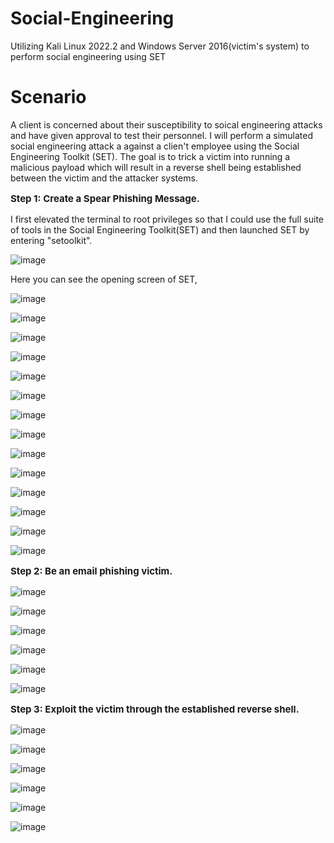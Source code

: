 # Social-Engineering
Utilizing Kali Linux 2022.2 and Windows Server 2016(victim's system) to perform social engineering using SET
<h1>Scenario</h1>

A client is concerned about their susceptibility to soical engineering attacks and have given approval to test their personnel. I will perform a simulated social engineering attack a against a clien't employee using the Social Engineering Toolkit (SET). The goal is to trick a victim into running a malicious payload which will result in a reverse shell being established between the victim and the attacker systems.

**<p style="font-size: 15px;">Step 1: Create a Spear Phishing Message.</p>**

I first elevated the terminal to root privileges so that I could use the full suite of tools in the Social Engineering Toolkit(SET) and then launched SET by entering "setoolkit".

![image](https://github.com/kvweldon/Social-Engineering/assets/141193154/625997d5-43f3-4dbe-82d2-e03f22a0b118)

Here you can see the opening screen of SET, 

![image](https://github.com/kvweldon/Social-Engineering/assets/141193154/9cebeacb-d061-444b-83ef-ddca58fd486e)

![image](https://github.com/kvweldon/Social-Engineering/assets/141193154/d0604227-83c6-43ab-ac2d-1dfce58f7d64)

![image](https://github.com/kvweldon/Social-Engineering/assets/141193154/ec4aa23b-aa78-4b6d-a8f8-10ffb6b1629d)

![image](https://github.com/kvweldon/Social-Engineering/assets/141193154/fc7d6f79-1f2c-4833-9b59-21704bafbe27)

![image](https://github.com/kvweldon/Social-Engineering/assets/141193154/ca7dd9ca-784a-4a76-b47f-e4747b36f35c)

![image](https://github.com/kvweldon/Social-Engineering/assets/141193154/50204f4b-42d8-41ad-98e7-297b8263c63c)

![image](https://github.com/kvweldon/Social-Engineering/assets/141193154/78abd8e4-b51f-4acd-b0f2-bda3c9f87a16)

![image](https://github.com/kvweldon/Social-Engineering/assets/141193154/cf3cdefa-839e-47a9-be3b-2e880b07b4be)

![image](https://github.com/kvweldon/Social-Engineering/assets/141193154/e601be86-0411-44af-8f19-68ffe71ffe12)

![image](https://github.com/kvweldon/Social-Engineering/assets/141193154/39150620-b4b8-4541-99a1-608bdf6fe3b7)

![image](https://github.com/kvweldon/Social-Engineering/assets/141193154/c1f2aeb7-b985-40fe-b25a-59d6814595e2)

![image](https://github.com/kvweldon/Social-Engineering/assets/141193154/3ad3d8ec-34db-4858-a668-45436fcacd8d)

![image](https://github.com/kvweldon/Social-Engineering/assets/141193154/5757f0b7-b293-49eb-9071-4b2d52b92d19)

![image](https://github.com/kvweldon/Social-Engineering/assets/141193154/f76e43d3-1ba8-4a83-870a-e13c83874dbd)

**<p style="font-size: 15px;">Step 2: Be an email phishing victim.</p>**

![image](https://github.com/kvweldon/Social-Engineering/assets/141193154/fd19e601-ec5c-40f8-b62c-4ad7f3636010)

![image](https://github.com/kvweldon/Social-Engineering/assets/141193154/1644ef0d-62fd-4d6c-b5d4-f9a23f777c1f)

![image](https://github.com/kvweldon/Social-Engineering/assets/141193154/bf215076-64b0-4d0d-86d9-131a0e52aba6)

![image](https://github.com/kvweldon/Social-Engineering/assets/141193154/6211cdee-8de4-430e-9462-4a398a0f1467)

![image](https://github.com/kvweldon/Social-Engineering/assets/141193154/106d59d9-9d6d-4b2b-bcc5-ab06170cda6a)

![image](https://github.com/kvweldon/Social-Engineering/assets/141193154/b400bc8f-27cd-466e-9369-dbd78afc615a)

**<p style="font-size: 15px;">Step 3: Exploit the victim through the established reverse shell.</p>**


![image](https://github.com/kvweldon/Social-Engineering/assets/141193154/8609ea96-2803-4c3b-a8c8-56ebb50cac80)

![image](https://github.com/kvweldon/Social-Engineering/assets/141193154/2bc88330-06b7-49ba-9da6-238e17309aae)

![image](https://github.com/kvweldon/Social-Engineering/assets/141193154/820cd5d7-42c8-4d00-8b76-567811e7b096)

![image](https://github.com/kvweldon/Social-Engineering/assets/141193154/446b7b5e-5850-4de6-bb11-29b87db9c47e)

![image](https://github.com/kvweldon/Social-Engineering/assets/141193154/40cbf292-9331-45a8-a771-9b39d12571ba)

![image](https://github.com/kvweldon/Social-Engineering/assets/141193154/748d2725-a798-40a6-a4fa-c32ead80d01f)






